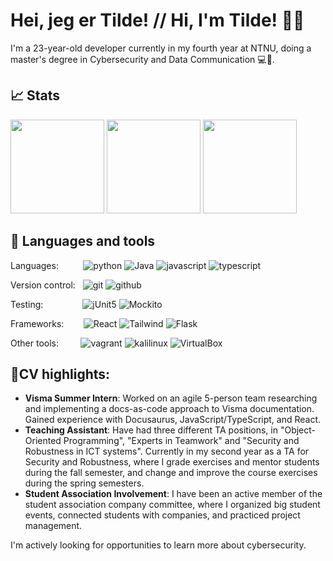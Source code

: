 <!--TODO: Add banner-->
<h1> Hei, jeg er Tilde! // Hi, I'm Tilde! 🙋‍♀️</h1>

I'm a 23-year-old developer currently in my fourth year at NTNU, doing a master's degree in Cybersecurity and Data Communication 💻🔐.

<h2>📈 Stats </h2>

<div>

<img src="https://github-readme-stats-sigma-five.vercel.app/api?username=tildeeine&count_private=true&show_icons=true&theme=gruvbox" height="150"/>
<img src="https://github-readme-streak-stats.herokuapp.com/?user=tildeeine&theme=gruvbox&hide_border=false" height="150"/>
<img src="https://github-readme-stats.vercel.app/api/top-langs?username=SanderOlinJ&show_icons=true&theme=gruvbox&layout=compact&langs_count=8&hide_border=true" height="150"/>

</div>

<h2>💼 Languages and tools</h2>

Languages: &nbsp;&nbsp;&nbsp;&nbsp;&nbsp;&nbsp;&nbsp;&nbsp;&nbsp;![python](https://img.shields.io/badge/Python-black?logo=python) ![Java](https://img.shields.io/badge/Java-black?logo=java) ![javascript](https://img.shields.io/badge/JavaScript-black?logo=javascript) ![typescript](https://img.shields.io/badge/TypeScript-black?logo=typescript) 

Version control:&nbsp;&nbsp;&nbsp;![git](https://img.shields.io/badge/git-black?logo=git) ![github](https://img.shields.io/badge/github-black?logo=github)

Testing: &nbsp;&nbsp;&nbsp;&nbsp;&nbsp;&nbsp;&nbsp;&nbsp;&nbsp;&nbsp;&nbsp;&nbsp;&nbsp;&nbsp;&nbsp;![jUnit5](https://img.shields.io/badge/jUnit5-black?logo=junit5) ![Mockito](https://img.shields.io/badge/mockito-black?logo=mockito)

Frameworks: &nbsp;&nbsp;&nbsp;&nbsp;&nbsp;&nbsp;&nbsp;![React](https://img.shields.io/badge/React-black?logo=React) ![Tailwind](https://img.shields.io/badge/tailwindcss-black?logo=tailwindcss) ![Flask](https://img.shields.io/badge/flask-black?logo=flask)

Other tools:&nbsp;&nbsp;&nbsp;&nbsp;&nbsp;&nbsp;&nbsp;&nbsp; ![vagrant](https://img.shields.io/badge/Vagrant-black?logo=vagrant) ![kalilinux](https://img.shields.io/badge/KaliLinux-black?logo=kalilinux) ![VirtualBox](https://img.shields.io/badge/VirtualBox-black?logo=VirtualBox)


<h2>📌CV highlights:</h2>

- **Visma Summer Intern**: Worked on an agile 5-person team researching and implementing a docs-as-code approach to Visma documentation. Gained experience with Docusaurus, JavaScript/TypeScript, and React.
- **Teaching Assistant**: Have had three different TA positions, in "Object-Oriented Programming", "Experts in Teamwork" and "Security and Robustness in ICT systems". Currently in my second year as a TA for Security and Robustness, where I grade exercises and mentor students during the fall semester, and change and improve the course exercises during the spring semesters.
- **Student Association Involvement**: I have been an active member of the student association company committee, where I organized big student events, connected students with companies, and practiced project management.


I'm actively looking for opportunities to learn more about cybersecurity. 


